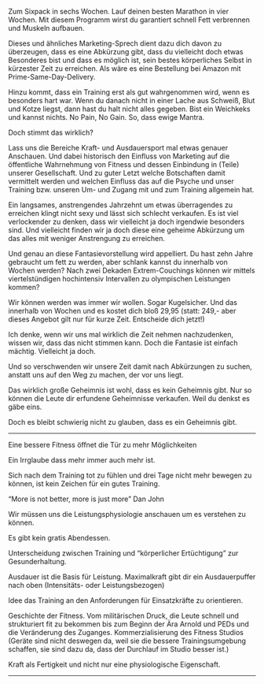 ---
---

Zum Sixpack in sechs Wochen. Lauf deinen besten Marathon in vier Wochen. Mit diesem Programm wirst du garantiert schnell Fett verbrennen und Muskeln aufbauen. 

Dieses und ähnliches Marketing-Sprech dient dazu dich davon zu überzeugen, dass es eine Abkürzung gibt, dass du vielleicht doch etwas Besonderes bist und dass es möglich ist, sein bestes körperliches Selbst in kürzester Zeit zu erreichen. 
Als wäre es eine Bestellung bei Amazon mit Prime-Same-Day-Delivery. 

Hinzu kommt, dass ein Training erst als gut wahrgenommen wird, wenn es besonders hart war. Wenn du danach nicht in einer Lache aus Schweiß, Blut und Kotze liegst, dann hast du halt nicht alles gegeben. Bist ein Weichkeks und kannst nichts. 
No Pain, No Gain. 
So, dass ewige Mantra. 

Doch stimmt das wirklich? 

Lass uns die Bereiche Kraft- und Ausdauersport mal etwas genauer Anschauen. Und dabei historisch den Einfluss von Marketing auf die öffentliche Wahrnehmung von Fitness und dessen Einbindung in (Teile) unserer Gesellschaft.
Und zu guter Letzt welche Botschaften damit vermittelt werden und welchen Einfluss das auf die Psyche und unser Training bzw. unseren Um- und Zugang mit und zum Training allgemein hat. 

Ein langsames, anstrengendes Jahrzehnt um etwas überragendes zu erreichen klingt nicht sexy und lässt sich schlecht verkaufen. 
Es ist viel verlockender zu denken, dass wir vielleicht ja doch irgendwie besonders sind. Und vielleicht finden wir ja doch diese eine geheime Abkürzung um das alles mit weniger Anstrengung zu erreichen.  

Und genau an diese Fantasievorstellung wird appelliert. Du hast zehn Jahre gebraucht um fett zu werden, aber schlank kannst du innerhalb von Wochen werden? 
Nach zwei Dekaden Extrem-Couchings können wir mittels viertelstündigen hochintensiv Intervallen zu olympischen Leistungen kommen?

Wir können werden was immer wir wollen. Sogar Kugelsicher. Und das innerhalb von Wochen und es kostet dich bloß 29,95 (statt: 249,- aber dieses Angebot gilt nur für kurze Zeit. Entscheide dich jetzt!)

Ich denke, wenn wir uns mal wirklich die Zeit nehmen nachzudenken, wissen wir, dass das nicht stimmen kann. Doch die Fantasie ist einfach mächtig. Vielleicht ja doch. 

Und so verschwenden wir unsere Zeit damit nach Abkürzungen zu suchen, anstatt uns auf den Weg zu machen, der vor uns liegt. 

Das wirklich große Geheimnis ist wohl, dass es kein Geheimnis gibt. Nur so können die Leute dir erfundene Geheimnisse verkaufen. Weil du denkst es gäbe eins. 

Doch es bleibt schwierig nicht zu glauben, dass es ein Geheimnis gibt. 

---- 
Eine bessere Fitness öffnet die Tür zu mehr Möglichkeiten

Ein Irrglaube dass mehr immer auch mehr ist. 

Sich nach dem Training tot zu fühlen und drei Tage nicht mehr bewegen zu können, ist kein 
Zeichen für ein gutes Training. 

“More is not better, more is just more” Dan John

Wir müssen uns die Leistungsphysiologie anschauen um es verstehen zu können. 

Es gibt kein gratis Abendessen.

Unterscheidung zwischen Training und “körperlicher Ertüchtigung” zur Gesunderhaltung. 

Ausdauer ist die Basis für Leistung. Maximalkraft gibt dir ein Ausdauerpuffer nach oben (Intensitäts- oder Leistungsbezogen) 

Idee das Training an den Anforderungen für Einsatzkräfte zu orientieren.

Geschichte der Fitness. 
Vom militärischen Druck, die Leute schnell und strukturiert fit zu bekommen bis zum Beginn der Ära Arnold und PEDs und die Veränderung des Zuganges. 
Kommerzialisierung des Fitness Studios (Geräte sind nicht deswegen da, weil sie die bessere Trainingsumgebung schaffen, sie sind dazu da, dass der Durchlauf im Studio besser ist.)

Kraft als Fertigkeit und nicht nur eine physiologische Eigenschaft. 

----


